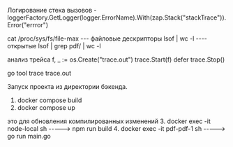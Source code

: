 Логирование стека вызовов - loggerFactory.GetLogger(logger.ErrorName).With(zap.Stack("stackTrace")).Error("errror")


cat /proc/sys/fs/file-max --- файловые дескрипторы
lsof | wc -l ---- открытые
lsof | grep pdf/ | wc -l

анализ трейса
f, _ := os.Create("trace.out")
trace.Start(f)
defer trace.Stop()

go tool trace trace.out

Запуск проекта из директории бэкенда.

1. docker compose build
2. docker compose up

это для обновления компилированных изменений
3. docker exec -it node-local sh -----> npm run build
4. docker exec -it pdf-pdf-1 sh -----> go run main.go